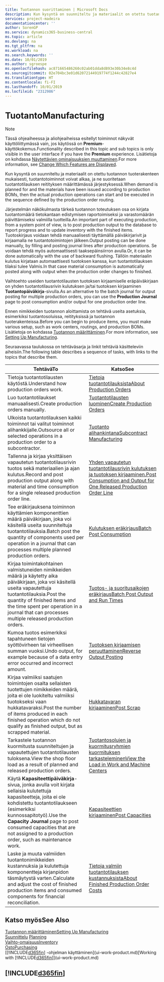 ```yaml
---
title: Tuotannon suorittaminen | Microsoft Docs
description: Kun kysyntä on suunniteltu ja materiaalit on otettu tuotannon tuoterakenteen mukaisesti, tuotantotoiminnot voivat alkaa, ja ne suoritetaan tuotantotilauksen reitityksen määrittämässä järjestyksessä.
services: project-madeira
documentationcenter: ''
author: SorenGP
ms.service: dynamics365-business-central
ms.topic: article
ms.devlang: na
ms.tgt_pltfrm: na
ms.workload: na
ms.search.keywords: ''
ms.date: 10/01/2019
ms.author: sgroespe
ms.openlocfilehash: ac871665486260c02ab01dda8d893e30b34e8c4d
ms.sourcegitcommit: 02e704bc3e01d62072144919774f1244c42827e4
ms.translationtype: HT
ms.contentlocale: fi-FI
ms.lasthandoff: 10/01/2019
ms.locfileid: "2312986"
---
```

# <a name="manufacturing"></a><span data-ttu-id="abe34-103">Tuotanto</span><span class="sxs-lookup"><span data-stu-id="abe34-103">Manufacturing</span></span>
> [!NOTE]
> <span data-ttu-id="abe34-104">Tässä ohjeaiheessa ja aliohjeaiheissa esitellyt toiminnot näkyvät käyttöliittymässä vain, jos käytössä on **Premium**-käyttökokemus.</span><span class="sxs-lookup"><span data-stu-id="abe34-104">Functionality described in this topic and sub topics is only visible in the user interface if you have the **Premium** experience.</span></span> <span data-ttu-id="abe34-105">Lisätietoja on kohdassa [Näytettävien ominaisuuksien muuttaminen](ui-experiences.md).</span><span class="sxs-lookup"><span data-stu-id="abe34-105">For more information, see [Change Which Features are Displayed](ui-experiences.md).</span></span>

<span data-ttu-id="abe34-106">Kun kysyntä on suunniteltu ja materiaalit on otettu tuotannon tuoterakenteen mukaisesti, tuotantotoiminnot voivat alkaa, ja ne suoritetaan tuotantotilauksen reitityksen määrittämässä järjestyksessä.</span><span class="sxs-lookup"><span data-stu-id="abe34-106">When demand is planned for and the materials have been issued according to production BOMs, then the actual production operations can start and be executed in the sequence defined by the production order routing.</span></span>  

<span data-ttu-id="abe34-107">Järjestelmän näkökulmasta tärkeä tuotannon toteutuksen osa on kirjata tuotantomäärä tietokantaan edistymisen raportoimiseksi ja varastomäärän päivittämiseksi valmiilla tuotteilla.</span><span class="sxs-lookup"><span data-stu-id="abe34-107">An important part of executing production, from a system point of view, is to post production output to the database to report progress and to update inventory with the finished items.</span></span> <span data-ttu-id="abe34-108">Tuotoskirjaus voidaan tehdä manuaalisesti täyttämällä päiväkirjarivit ja kirjaamalla ne tuotantotoimintojen jälkeen.</span><span class="sxs-lookup"><span data-stu-id="abe34-108">Output posting can be done manually, by filling and posting journal lines after production operations.</span></span> <span data-ttu-id="abe34-109">Se voidaan tehdä myös automaattisesti taaksepäinsiirron avulla.</span><span class="sxs-lookup"><span data-stu-id="abe34-109">Or, it can be done automatically with the use of backward flushing.</span></span> <span data-ttu-id="abe34-110">Tällöin materiaalin kulutus kirjataan automaattisesti tuotoksen kanssa, kun tuotantotilauksen tilaksi tulee Valmis.</span><span class="sxs-lookup"><span data-stu-id="abe34-110">In that case material consumption is automatically posted along with output when the production order changes to finished.</span></span>  

<span data-ttu-id="abe34-111">Vaihtoehto useiden tuotantotilausten tuotoksen kirjaamiselle eräpäiväkirjaan on yhden tuotantotilausrivin kulutuksen ja/tai tuotoksen kirjaaminen **Tuotantopäiväkirja**-sivulla.</span><span class="sxs-lookup"><span data-stu-id="abe34-111">As an alternative to the batch journal for output posting for multiple production orders, you can use the **Production Journal** page to post consumption and/or output for one production order line.</span></span>

<span data-ttu-id="abe34-112">Ennen nimikkeiden tuotannon aloittamista on tehtävä useita asetuksia, esimerkiksi tuotantosoluissa, reitityksissä ja tuotannon tuoterakenteissa.</span><span class="sxs-lookup"><span data-stu-id="abe34-112">Before you can begin to produce items, you must make various setup, such as work centers, routings, and production BOMs.</span></span> <span data-ttu-id="abe34-113">Lisätietoja on kohdassa [Tuotannon määrittäminen](production-configure-production-processes.md).</span><span class="sxs-lookup"><span data-stu-id="abe34-113">For more information, see [Setting Up Manufacturing](production-configure-production-processes.md).</span></span>

<span data-ttu-id="abe34-114">Seuraavassa taulukossa on tehtäväsarja ja linkit tehtäviä käsitteleviin aiheisiin.</span><span class="sxs-lookup"><span data-stu-id="abe34-114">The following table describes a sequence of tasks, with links to the topics that describe them.</span></span>   

|<span data-ttu-id="abe34-115">**Tehtävä**</span><span class="sxs-lookup"><span data-stu-id="abe34-115">**To**</span></span>|<span data-ttu-id="abe34-116">**Katso**</span><span class="sxs-lookup"><span data-stu-id="abe34-116">**See**</span></span>|  
|------------|-------------|  
|<span data-ttu-id="abe34-117">Tietoja tuotantotilausten käytöstä.</span><span class="sxs-lookup"><span data-stu-id="abe34-117">Understand how production orders work.</span></span>|[<span data-ttu-id="abe34-118">Tietoja tuotantotilauksista</span><span class="sxs-lookup"><span data-stu-id="abe34-118">About Production Orders</span></span>](production-about-production-orders.md)|
|<span data-ttu-id="abe34-119">Luo tuotantotilaukset manuaalisesti.</span><span class="sxs-lookup"><span data-stu-id="abe34-119">Create production orders manually.</span></span>|[<span data-ttu-id="abe34-120">Tuotantotilausten luominen</span><span class="sxs-lookup"><span data-stu-id="abe34-120">Create Production Orders</span></span>](production-how-to-create-production-orders.md)|
|<span data-ttu-id="abe34-121">Ulkoista tuotantotilauksen kaikki toiminnot tai valitut toiminnot alihankkijalle.</span><span class="sxs-lookup"><span data-stu-id="abe34-121">Outsource all or selected operations in a production order to a subcontractor.</span></span>|[<span data-ttu-id="abe34-122">Tuotanto alihankintana</span><span class="sxs-lookup"><span data-stu-id="abe34-122">Subcontract Manufacturing</span></span>](production-how-to-subcontract-manufacturing.md)|
|<span data-ttu-id="abe34-123">Tallenna ja kirjaa yksittäisen vapautetun tuotantotilausrivin tuotos sekä materiaalien ja ajan kulutus.</span><span class="sxs-lookup"><span data-stu-id="abe34-123">Record and post production output along with material and time consumption for a single released production order line.</span></span>|[<span data-ttu-id="abe34-124">Yhden vapautetun tuotantotilausrivin kulutuksen ja tuotoksen kirjaaminen.</span><span class="sxs-lookup"><span data-stu-id="abe34-124">Post Consumption and Output for One Released Production Order Line</span></span>](production-how-to-register-consumption-and-output.md)|  
|<span data-ttu-id="abe34-125">Tee eräkirjauksena toiminnon käyttämien komponenttien määrä päiväkirjaan, joka voi käsitellä useita suunniteltuja tuotantotilauksia.</span><span class="sxs-lookup"><span data-stu-id="abe34-125">Batch post the quantity of components used per operation in a journal that can processes multiple planned production orders.</span></span>|[<span data-ttu-id="abe34-126">Kulutuksen eräkirjaus</span><span class="sxs-lookup"><span data-stu-id="abe34-126">Batch Post Consumption</span></span>](production-how-to-post-consumption.md)|
|<span data-ttu-id="abe34-127">Kirjaa toimintakohtainen valmistuneiden nimikkeiden määrä ja käytetty aika päiväkirjaan, joka voi käsitellä useita vapautettuja tuotantotilauksia.</span><span class="sxs-lookup"><span data-stu-id="abe34-127">Post the quantity of finished items and the time spent per operation in a journal that can processes multiple released production orders.</span></span>|[<span data-ttu-id="abe34-128">Tuotos- ja suoritusaikojen eräkirjaus</span><span class="sxs-lookup"><span data-stu-id="abe34-128">Batch Post Output and Run Times</span></span>](production-how-to-post-output-quantity.md)|
|<span data-ttu-id="abe34-129">Kumoa tuotos esimerkiksi tapahtuneen tietojen syöttövirheen tai virheellisen summan vuoksi.</span><span class="sxs-lookup"><span data-stu-id="abe34-129">Undo output, for example because of a data entry error occurred and incorrect amount.</span></span>  |[<span data-ttu-id="abe34-130">Tuotoksen kirjaamisen peruuttaminen</span><span class="sxs-lookup"><span data-stu-id="abe34-130">Reverse Output Posting</span></span>](production-how-to-reverse-output-posting.md)|  
|<span data-ttu-id="abe34-131">Kirjaa valmiiksi saatujen toimintojen osalta sellaisten tuotettujen nimikkeiden määrä, joita ei ole luokiteltu valmiiksi tuotokseksi vaan hukkatavaraksi.</span><span class="sxs-lookup"><span data-stu-id="abe34-131">Post the number of items produced in each finished operation which do not qualify as finished output, but as scrapped material.</span></span>|[<span data-ttu-id="abe34-132">Hukkatavaran kirjaaminen</span><span class="sxs-lookup"><span data-stu-id="abe34-132">Post Scrap</span></span>](production-how-to-post-scrap.md)|
|<span data-ttu-id="abe34-133">Tarkastele tuotannon kuormitusta suunniteltujen ja vapautettujen tuotantotilausten tuloksena.</span><span class="sxs-lookup"><span data-stu-id="abe34-133">View the shop floor load as a result of planned and released production orders.</span></span>|[<span data-ttu-id="abe34-134">Tuotantosolujen ja kuormitusryhmien kuormituksen tarkasteleminen</span><span class="sxs-lookup"><span data-stu-id="abe34-134">View the Load in Work and Machine Centers</span></span>](production-how-to-view-the-load-on-work-centers.md)|      
|<span data-ttu-id="abe34-135">Käytä **Kapasiteettipäiväkirja**-sivua, jonka avulla voit kirjata sellaisia kulutettuja kapasiteetteja, joita ei ole kohdistettu tuotantotilaukseen (esimerkiksi kunnossapitotyö).</span><span class="sxs-lookup"><span data-stu-id="abe34-135">Use the **Capacity Journal** page to post consumed capacities that are not assigned to a production order, such as maintenance work.</span></span>|[<span data-ttu-id="abe34-136">Kapasiteettien kirjaaminen</span><span class="sxs-lookup"><span data-stu-id="abe34-136">Post Capacities</span></span>](production-how-to-post-capacities.md)|  
|<span data-ttu-id="abe34-137">Laske ja muuta valmiiden tuotantonimikkeiden kustannuksia ja kulutettuja komponentteja kirjanpidon täsmäytystä varten.</span><span class="sxs-lookup"><span data-stu-id="abe34-137">Calculate and adjust the cost of finished production items and consumed components for financial reconciliation.</span></span>|[<span data-ttu-id="abe34-138">Tietoja valmiin tuotantotilauksen kustannuksista</span><span class="sxs-lookup"><span data-stu-id="abe34-138">About Finished Production Order Costs</span></span>](finance-about-finished-production-order-costs.md)|  

## <a name="see-also"></a><span data-ttu-id="abe34-139">Katso myös</span><span class="sxs-lookup"><span data-stu-id="abe34-139">See Also</span></span>  
[<span data-ttu-id="abe34-140">Tuotannon määrittäminen</span><span class="sxs-lookup"><span data-stu-id="abe34-140">Setting Up Manufacturing</span></span>](production-configure-production-processes.md)  
<span data-ttu-id="abe34-141">[Suunnittelu](production-planning.md)    </span><span class="sxs-lookup"><span data-stu-id="abe34-141">[Planning](production-planning.md)    </span></span>  
[<span data-ttu-id="abe34-142">Vaihto-omaisuus</span><span class="sxs-lookup"><span data-stu-id="abe34-142">Inventory</span></span>](inventory-manage-inventory.md)  
[<span data-ttu-id="abe34-143">Osto</span><span class="sxs-lookup"><span data-stu-id="abe34-143">Purchasing</span></span>](purchasing-manage-purchasing.md)  
<span data-ttu-id="abe34-144">[[!INCLUDE[d365fin](includes/d365fin_md.md)] -ohjelman käyttäminen](ui-work-product.md)</span><span class="sxs-lookup"><span data-stu-id="abe34-144">[Working with [!INCLUDE[d365fin](includes/d365fin_md.md)]](ui-work-product.md)</span></span>

## [!INCLUDE[d365fin](includes/free_trial_md.md)]  
